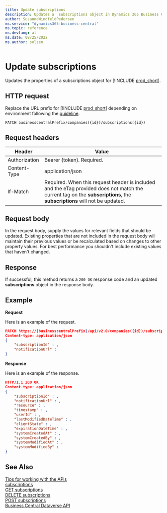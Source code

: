 ```yaml
---
title: Update subscriptions
description: Updates a  subscriptions object in Dynamics 365 Business Central.
author: SusanneWindfeldPedersen
ms.service: "dynamics365-business-central"
ms.topic: reference
ms.devlang: al
ms.date: 08/25/2022
ms.author: solsen
---
```


<!-- NOTE: This article is an auto-generated stub from the metadata file. -->
<!-- The sections marked with an EDIT_IS_REQUIRED require manual editing. -->
# Update subscriptions

Updates the properties of a subscriptions object for [!INCLUDE [prod_short](../../includes/prod_short.md)].

## HTTP request

Replace the URL prefix for [!INCLUDE [prod_short](../../includes/prod_short.md)] depending on environment following the [guideline](../../api-reference/v2.0/endpoints-apis-for-dynamics.md).

```
PATCH businesscentralPrefix/companies({id})/subscriptions({id})
```

## Request headers

|Header|Value|
|------|-----|
|Authorization  |Bearer {token}. Required. |
|Content-Type  |application/json|
|If-Match      |Required. When this request header is included and the eTag provided does not match the current tag on the **subscriptions**, the **subscriptions** will not be updated. |

## Request body

In the request body, supply the values for relevant fields that should be updated. Existing properties that are not included in the request body will maintain their previous values or be recalculated based on changes to other property values. For best performance you shouldn't include existing values that haven't changed.

## Response

If successful, this method returns a ```200 OK``` response code and an updated **subscriptions** object in the response body.

## Example

**Request**

Here is an example of the request.

```json
PATCH https://{businesscentralPrefix}/api/v2.0/companies({id})/subscriptions({id})
Content-type: application/json
{
    "subscriptionId" : ,
    "notificationUrl" :
}
```

**Response**

Here is an example of the response.

```json
HTTP/1.1 200 OK
Content-type: application/json
{
    "subscriptionId" : ,
    "notificationUrl" : ,
    "resource" : ,
    "timestamp" : ,
    "userId" : ,
    "lastModifiedDateTime" : ,
    "clientState" : ,
    "expirationDateTime" : ,
    "systemCreatedAt" : ,
    "systemCreatedBy" : ,
    "systemModifiedAt" : ,
    "systemModifiedBy" :
}
```

## See Also

[Tips for working with the APIs](/dynamics365/business-central/dev-itpro/developer/devenv-connect-apps-tips)  
[subscriptions](../resources/dynamics_subscriptions.md)  
[GET subscriptions](dynamics_subscriptions_get.md)  
[DELETE subscriptions](dynamics_subscriptions_delete.md)  
[POST subscriptions](dynamics_subscriptions_create.md)  
[Business Central Dataverse API](../dynamics-dataverse-api.md)  
